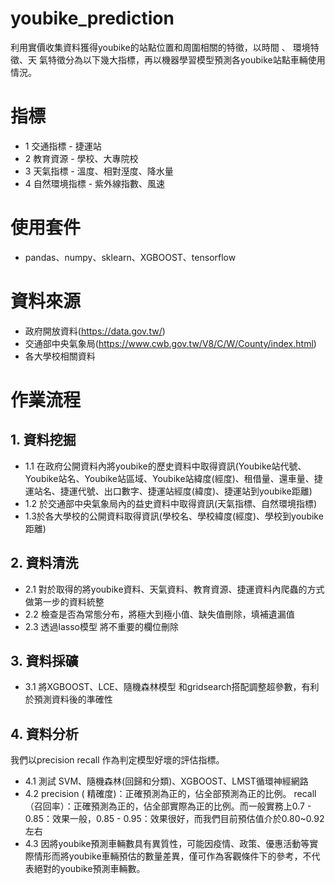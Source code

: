 # youbike_prediction
利用實價收集資料獲得youbike的站點位置和周圍相關的特徵，以時間 、 環境特徵、天 氣特徵分為以下幾大指標，再以機器學習模型預測各youbike站點車輛使用情況。

# 指標
- 1 交通指標 - 捷運站 
- 2 教育資源 - 學校、大專院校
- 3 天氣指標 - 溫度、相對溼度、降水量
- 4 自然環境指標 - 紫外線指數、風速

# 使用套件
- pandas、numpy、sklearn、XGBOOST、tensorflow

# 資料來源
- 政府開放資料(https://data.gov.tw/)
- 交通部中央氣象局(https://www.cwb.gov.tw/V8/C/W/County/index.html)
- 各大學校相關資料

# 作業流程
## 1. 資料挖掘
- 1.1 在政府公開資料內將youbike的歷史資料中取得資訊(Youbike站代號、Youbike站名、Youbike站區域、Youbike站緯度(經度)、租借量、還車量、捷運站名、捷運代號、出口數字、捷運站經度(緯度)、捷運站到youbike距離)
- 1.2 於交通部中央氣象局內的益史資料中取得資訊(天氣指標、自然環境指標)
- 1.3於各大學校的公開資料取得資訊(學校名、學校緯度(經度)、學校到youbike距離)

## 2. 資料清洗
- 2.1 對於取得的將youbike資料、天氣資料、教育資源、捷運資料內爬蟲的方式做第一步的資料統整
- 2.2 檢查是否為常態分布，將極大到極小值、缺失值刪除，填補遺漏值
- 2.3 透過lasso模型 將不重要的欄位刪除

## 3. 資料採礦
- 3.1 將XGBOOST、LCE、隨機森林模型 和gridsearch搭配調整超參數，有利於預測資料後的準確性

## 4. 資料分析
我們以precision    recall  作為判定模型好壞的評估指標。
- 4.1 測試 SVM、隨機森林(回歸和分類)、XGBOOST、LMST循環神經網路
- 4.2 precision ( 精確度)：正確預測為正的，佔全部預測為正的比例。 recall（召回率）：正確預測為正的，佔全部實際為正的比例。而一般實務上0.7 - 0.85：效果一般，0.85 - 0.95：效果很好，而我們目前預估值介於0.80~0.92左右
- 4.3 因將youbike預測車輛數具有異質性，可能因疫情、政策、優惠活動等實際情形而將youbike車輛預估的數量差異，僅可作為客觀條件下的參考，不代表絕對的youbike預測車輛數。
